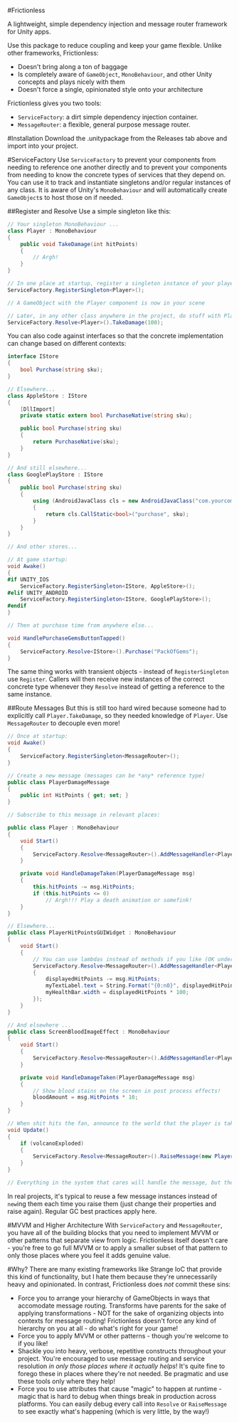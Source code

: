 #Frictionless

A lightweight, simple dependency injection and message router framework for Unity apps.

Use this package to reduce coupling and keep your game flexible. Unlike other frameworks, Frictionless:

* Doesn't bring along a ton of baggage
* Is completely aware of `GameObject`, `MonoBehaviour`, and other Unity concepts and plays nicely with them
* Doesn't force a single, opinionated style onto your architecture

Frictionless gives you two tools:

* `ServiceFactory`: a dirt simple dependency injection container.
* `MessageRouter`: a flexible, general purpose message router.

#Installation
Download the .unitypackage from the Releases tab above and import into your project.

#ServiceFactory
Use `ServiceFactory` to prevent your components from needing to reference one another directly and to prevent your components from needing to know the concrete types of services that they depend on. You can use it to track and instantiate singletons and/or regular instances of any class. It is aware of Unity's `MonoBehaviour` and will automatically create `GameObject`s to host those on if needed.

##Register and Resolve
Use a simple singleton like this:

```c#
// Your singleton MonoBehaviour ...
class Player : MonoBehaviour
{
	public void TakeDamage(int hitPoints)
	{
		// Argh!
	}
}

// In one place at startup, register a singleton instance of your player like this:
ServiceFactory.RegisterSingleton<Player>();

// A GameObject with the Player component is now in your scene

// Later, in any other class anywhere in the project, do stuff with Player:
ServiceFactory.Resolve<Player>().TakeDamage(100);
```

You can also code against interfaces so that the concrete implementation can change based on different contexts:
```c#
interface IStore
{
	bool Purchase(string sku);
}

// Elsewhere...
class AppleStore : IStore
{
	[DllImport]
	private static extern bool PurchaseNative(string sku);

	public bool Purchase(string sku)
	{
		return PurchaseNative(sku);
	}
}

// And still elsewhere...
class GooglePlayStore : IStore
{
	public bool Purchase(string sku)
	{
		using (AndroidJavaClass cls = new AndroidJavaClass("com.yourcompany.store")) 
		{ 
			return cls.CallStatic<bool>("purchase", sku);
		}
	} 
}

// And other stores...

// At game startup:
void Awake()
{
#if UNITY_IOS
	ServiceFactory.RegisterSingleton<IStore, AppleStore>();
#elif UNITY_ANDROID
	ServiceFactory.RegisterSingleton<IStore, GooglePlayStore>();
#endif
}

// Then at purchase time from anywhere else...

void HandlePurchaseGemsButtonTapped()
{
	ServiceFactory.Resolve<IStore>().Purchase("PackOfGems");
}
```

The same thing works with transient objects - instead of `RegisterSingleton` use `Register`. Callers will then receive new instances of the correct concrete type whenever they `Resolve` instead of getting a reference to the same instance.

##Route Messages
But this is still too hard wired because someone had to explicitly call `Player.TakeDamage`, so they needed knowledge of `Player`. Use `MessageRouter` to decouple even more!

```c#
// Once at startup:
void Awake()
{
	ServiceFactory.RegisterSingleton<MessageRouter>();
}

// Create a new message (messages can be *any* reference type)
public class PlayerDamageMessage
{
	public int HitPoints { get; set; }
}

// Subscribe to this message in relevant places:

public class Player : MonoBehaviour
{
	void Start()
	{
		ServiceFactory.Resolve<MessageRouter>().AddMessageHandler<PlayerDamageMessage>(HandleDamageTaken);
	}

	private void HandleDamageTaken(PlayerDamageMessage msg)
	{
		this.hitPoints -= msg.HitPoints;
		if (this.hitPoints <= 0)
			// Argh!!! Play a death animation or somefink!
	}
}

// Elsewhere...
public class PlayerHitPointsGUIWidget : MonoBehaviour
{
	void Start()
	{
		// You can use lambdas instead of methods if you like (OK under AOT on iOS)
		ServiceFactory.Resolve<MessageRouter>().AddMessageHandler<PlayerDamageMessage>((msg) =>
		{
			displayedHitPoints -= msg.HitPoints;
			myTextLabel.text = String.Format("{0:n0}", displayedHitPoints);
			myHealthBar.width = displayedHitPoints * 100;
		});
	}
}

// And elsewhere ...
public class ScreenBloodImageEffect : MonoBehaviour
{
	void Start()
	{
		ServiceFactory.Resolve<MessageRouter>().AddMessageHandler<PlayerDamageMessage>(HandleDamageTaken);
	}

	private void HandleDamageTaken(PlayerDamageMessage msg)
	{
		// Show blood stains on the screen in post process effects!
		bloodAmount = msg.HitPoints * 10;
	}
}

// When shit hits the fan, announce to the world that the player is taking damage
void Update()
{
	if (volcanoExploded)
	{
		ServiceFactory.Resolve<MessageRouter>().RaiseMessage(new PlayerDamageMessage() { HitPoints = 100 });
	}
}

// Everything in the system that cares will handle the message, but the volcano didn't need to know about any of them!
```

In real projects, it's typical to reuse a few message instances instead of `new`ing them each time you raise them (just change their properties and raise again). Regular GC best practices apply here.

#MVVM and Higher Architecture
With `ServiceFactory` and `MessageRouter`, you have all of the building blocks that you need to implement MVVM or other patterns that separate view from logic. Frictionless itself doesn't care - you're free to go full MVVM or to apply a smaller subset of that pattern to only those places where you feel it adds genuine value.

#Why?
There are many existing frameworks like Strange IoC that provide this kind of functionality, but I hate them because they're unnecessarily heavy and opinionated. In contrast, Frictionless does *not* commit these sins:

* Force you to arrange your hierarchy of GameObjects in ways that accomodate message routing. Transforms have parents for the sake of applying transformations - NOT for the sake of organizing objects into contexts for message routing! Frictionless doesn't force any kind of hierarchy on you at all - do what's right for your game!
* Force you to apply MVVM or other patterns - though you're welcome to if you like!
* Shackle you into heavy, verbose, repetitive constructs throughout your project. You're encouraged to use message routing and service resolution *in only those places where it actually helps*! It's quite fine to forego these in places where they're not needed. Be pragmatic and use these tools only where they help!
* Force you to use attributes that cause "magic" to happen at runtime - magic that is hard to debug when things break in production across platforms. You can easily debug every call into `Resolve` or `RaiseMessage` to see exactly what's happening (which is very little, by the way!)
